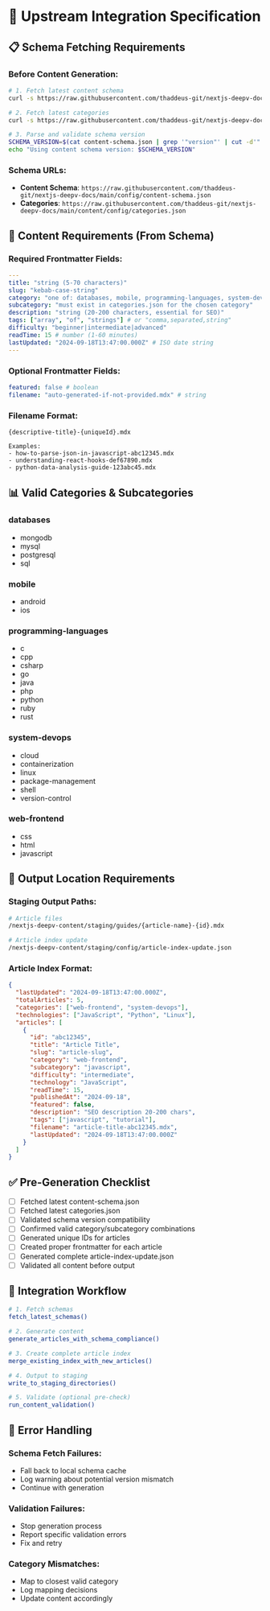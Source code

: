 # 🤖 Upstream Integration Specification

## 📋 **Schema Fetching Requirements**

### **Before Content Generation:**

```bash
# 1. Fetch latest content schema
curl -s https://raw.githubusercontent.com/thaddeus-git/nextjs-deepv-docs/main/config/content-schema.json > content-schema.json

# 2. Fetch latest categories
curl -s https://raw.githubusercontent.com/thaddeus-git/nextjs-deepv-docs/main/content/config/categories.json > categories.json

# 3. Parse and validate schema version
SCHEMA_VERSION=$(cat content-schema.json | grep '"version"' | cut -d'"' -f4)
echo "Using content schema version: $SCHEMA_VERSION"
```

### **Schema URLs:**
- **Content Schema**: `https://raw.githubusercontent.com/thaddeus-git/nextjs-deepv-docs/main/config/content-schema.json`
- **Categories**: `https://raw.githubusercontent.com/thaddeus-git/nextjs-deepv-docs/main/content/config/categories.json`

## 🎯 **Content Requirements (From Schema)**

### **Required Frontmatter Fields:**

```yaml
---
title: "string (5-70 characters)"
slug: "kebab-case-string"
category: "one of: databases, mobile, programming-languages, system-devops, web-frontend"
subcategory: "must exist in categories.json for the chosen category"
description: "string (20-200 characters, essential for SEO)"
tags: ["array", "of", "strings"] # or "comma,separated,string"
difficulty: "beginner|intermediate|advanced"
readTime: 15 # number (1-60 minutes)
lastUpdated: "2024-09-18T13:47:00.000Z" # ISO date string
---
```

### **Optional Frontmatter Fields:**

```yaml
featured: false # boolean
filename: "auto-generated-if-not-provided.mdx" # string
```

### **Filename Format:**

```
{descriptive-title}-{uniqueId}.mdx

Examples:
- how-to-parse-json-in-javascript-abc12345.mdx
- understanding-react-hooks-def67890.mdx
- python-data-analysis-guide-123abc45.mdx
```

## 📊 **Valid Categories & Subcategories**

### **databases**
- mongodb
- mysql  
- postgresql
- sql

### **mobile**
- android
- ios

### **programming-languages**
- c
- cpp
- csharp
- go
- java
- php
- python
- ruby
- rust

### **system-devops**
- cloud
- containerization
- linux
- package-management
- shell
- version-control

### **web-frontend**
- css
- html
- javascript

## 📁 **Output Location Requirements**

### **Staging Output Paths:**

```bash
# Article files
/nextjs-deepv-content/staging/guides/{article-name}-{id}.mdx

# Article index update
/nextjs-deepv-content/staging/config/article-index-update.json
```

### **Article Index Format:**

```json
{
  "lastUpdated": "2024-09-18T13:47:00.000Z",
  "totalArticles": 5,
  "categories": ["web-frontend", "system-devops"],
  "technologies": ["JavaScript", "Python", "Linux"],
  "articles": [
    {
      "id": "abc12345",
      "title": "Article Title",
      "slug": "article-slug",
      "category": "web-frontend",
      "subcategory": "javascript",
      "difficulty": "intermediate",
      "technology": "JavaScript",
      "readTime": 15,
      "publishedAt": "2024-09-18",
      "featured": false,
      "description": "SEO description 20-200 chars",
      "tags": ["javascript", "tutorial"],
      "filename": "article-title-abc12345.mdx",
      "lastUpdated": "2024-09-18T13:47:00.000Z"
    }
  ]
}
```

## ✅ **Pre-Generation Checklist**

- [ ] Fetched latest content-schema.json
- [ ] Fetched latest categories.json  
- [ ] Validated schema version compatibility
- [ ] Confirmed valid category/subcategory combinations
- [ ] Generated unique IDs for articles
- [ ] Created proper frontmatter for each article
- [ ] Generated complete article-index-update.json
- [ ] Validated all content before output

## 🔄 **Integration Workflow**

```bash
# 1. Fetch schemas
fetch_latest_schemas()

# 2. Generate content
generate_articles_with_schema_compliance()

# 3. Create complete article index
merge_existing_index_with_new_articles()

# 4. Output to staging
write_to_staging_directories()

# 5. Validate (optional pre-check)
run_content_validation()
```

## 🚨 **Error Handling**

### **Schema Fetch Failures:**
- Fall back to local schema cache
- Log warning about potential version mismatch
- Continue with generation

### **Validation Failures:**
- Stop generation process
- Report specific validation errors
- Fix and retry

### **Category Mismatches:**
- Map to closest valid category
- Log mapping decisions
- Update content accordingly
```